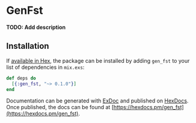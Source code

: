 # GenFst

**TODO: Add description**

## Installation

If [available in Hex](https://hex.pm/docs/publish), the package can be installed
by adding `gen_fst` to your list of dependencies in `mix.exs`:

```elixir
def deps do
  [{:gen_fst, "~> 0.1.0"}]
end
```

Documentation can be generated with [ExDoc](https://github.com/elixir-lang/ex_doc)
and published on [HexDocs](https://hexdocs.pm). Once published, the docs can
be found at [https://hexdocs.pm/gen_fst](https://hexdocs.pm/gen_fst).

